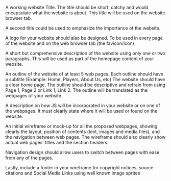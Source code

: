 A working website Title. The title should be short, catchy and would encapsulate what the website is about.  This title will be used on the website browser tab.

A second title could be used to emphasize the importance of the website.

A logo for your website should also be designed. To be used in every page of the website and on the web browser tab (the favicon/icon)

A short but comprehensive description of the website using only one or two paragraphs.  This will be used as part of the homepage content of your website.

An outline of the website of at least 5 web pages.  Each outline should have a subtitle (Example: Home, Players, About Us, etc) The website should have a clear home page.  The outline should be descriptive and refrain from using Page 1, Page 2 or Link 1, Link 2.  The outline will be translated as the webpages of your website.

A description on how JS will be incorporated in your website or on one of the webpages.  It must clearly state where it will be used or found on the website.

An initial wireframe or mock-up for all the proposed webpages, showing clearly the layout, position of contents (text, images and media files), and the navigation between web pages.  The wireframe should also clearly show actual web pages’ titles and the section headers.  

Navigation design should allow users to switch between pages with ease from any of the pages.

Lastly, include a footer in your wireframe for copyright notices, source citations and Social Media Links using well known image sprites
